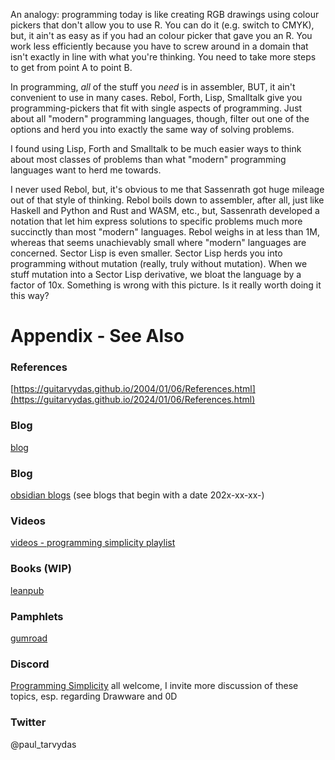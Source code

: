 An analogy: programming today is like creating RGB drawings using colour pickers that don't allow you to use R. You can do it (e.g. switch to CMYK), but, it ain't as easy as if you had an colour picker that gave you an R. You work less efficiently because you have to screw around in a domain that isn't exactly in line with what you're thinking. You need to take more steps to get from point A to point B. 

In programming, *all* of the stuff you *need* is in assembler, BUT, it ain't convenient to use in many cases. Rebol, Forth, Lisp, Smalltalk give you programming-pickers that fit with single aspects of programming. Just about all "modern" programming languages, though, filter out one of the options and herd you into exactly the same way of solving problems. 

I found using Lisp, Forth and Smalltalk to be much easier ways to think about most classes of problems than what "modern" programming languages want to herd me towards. 

I never used Rebol, but, it's obvious to me that Sassenrath got huge mileage out of that style of thinking. Rebol boils down to assembler, after all, just like Haskell and Python and Rust and WASM, etc., but, Sassenrath developed a notation that let him express solutions to specific problems much more succinctly than most "modern" languages. Rebol weighs in at less than 1M, whereas that seems unachievably small where "modern" languages are concerned. Sector Lisp is even smaller. Sector Lisp herds you into programming without mutation (really, truly without mutation). When we stuff mutation into a Sector Lisp derivative, we bloat the language by a factor of 10x. Something is wrong with this picture. Is it really worth doing it this way?


# Appendix - See Also

### References

[https://guitarvydas.github.io/2004/01/06/References.html](https://guitarvydas.github.io/2024/01/06/References.html)

### Blog
[blog](https://guitarvydas.github.io/)

### Blog
[obsidian blogs](https://publish.obsidian.md/programmingsimplicity) (see blogs that begin with a date 202x-xx-xx-)
### Videos
[videos - programming simplicity playlist](https://www.youtube.com/@programmingsimplicity2980)
### Books (WIP)
[leanpub](https://leanpub.com/u/paul-tarvydas)
### Pamphlets
[gumroad](https://tarvydas.gumroad.com/l/dvtej?_gl=1*o7hy6z*_ga*MjA0NzUyMDY1Mi4xNzA3NDc3MDIx*_ga_6LJN6D94N6*MTcwNzQ3NzAyMC4xLjEuMTcwNzQ3NzI5Ni4wLjAuMA..)
### Discord
[Programming Simplicity](https://discord.gg/Jjx62ypR) all welcome, I invite more discussion of these topics, esp. regarding Drawware and 0D
### Twitter
@paul_tarvydas

<script src="https://utteranc.es/client.js" 
        repo="guitarvydas/guitarvydas.github.io" 
        issue-term="pathname" 
        theme="github-light" 
        crossorigin="anonymous" 
        async> 
</script> 
